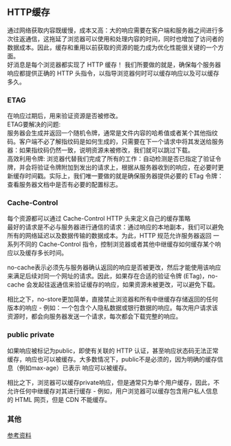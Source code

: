 ## HTTP缓存
通过网络获取内容既缓慢，成本又高：大的响应需要在客户端和服务器之间进行多次往返通信，这拖延了浏览器可以使用和处理内容的时间，同时也增加了访问者的数据成本。因此，缓存和重用以前获取的资源的能力成为优化性能很关键的一个方面。  
好消息是每个浏览器都实现了 HTTP 缓存！ 我们所要做的就是，确保每个服务器响应都提供正确的 HTTP 头指令，以指导浏览器何时可以缓存响应以及可以缓存多久。  
### ETAG
在响应过期后，用来验证资源是否被修改。  
ETAG要解决的问题:  
服务器会生成并返回一个随机令牌，通常是文件内容的哈希值或者某个其他指纹码。客户端不必了解指纹码是如何生成的，只需要在下一个请求中将其发送给服务器：如果指纹码仍然一致，说明资源未被修改，我们就可以跳过下载。  
高效利用令牌: 浏览器代替我们完成了所有的工作：自动检测是否已指定了验证令牌，并会将验证令牌附加到发出的请求上，根据从服务器收到的响应，在必要时更新缓存时间戳。实际上，我们唯一要做的就是确保服务器提供必要的 ETag 令牌：查看服务器文档中是否有必要的配置标志。  

### Cache-Control
每个资源都可以通过 Cache-Control HTTP 头来定义自己的缓存策略    
最好的请求是不必与服务器进行通信的请求：通过响应的本地副本，我们可以避免所有的网络延迟以及数据传输的数据成本。为此，HTTP 规范允许服务器返回 一系列不同的 Cache-Control 指令，控制浏览器或者其他中继缓存如何缓存某个响应以及缓存多长时间。  

no-cache表示必须先与服务器确认返回的响应是否被更改，然后才能使用该响应来满足后续对同一个网址的请求。因此，如果存在合适的验证令牌 (ETag)，no-cache 会发起往返通信来验证缓存的响应，如果资源未被更改，可以避免下载。  

相比之下，no-store更加简单，直接禁止浏览器和所有中继缓存存储返回的任何版本的响应 - 例如：一个包含个人隐私数据或银行数据的响应。每次用户请求该资源时，都会向服务器发送一个请求，每次都会下载完整的响应。  

### public private
如果响应被标记为public，即使有关联的 HTTP 认证，甚至响应状态码无法正常缓存，响应也可以被缓存。大多数情况下，public不是必须的，因为明确的缓存信息（例如max-age）已表示 响应可以被缓存。  

相比之下，浏览器可以缓存private响应，但是通常只为单个用户缓存，因此，不允许任何中继缓存对其进行缓存 - 例如，用户浏览器可以缓存包含用户私人信息的 HTML 网页，但是 CDN 不能缓存。  

### 其他
[参考资料](https://developers.google.com/web/fundamentals/performance/optimizing-content-efficiency/http-caching?hl=zh-cn)


